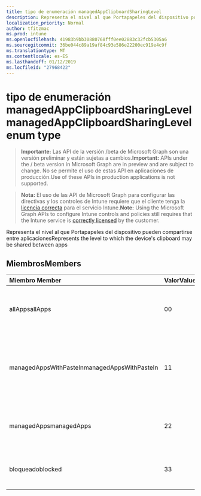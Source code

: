 ```yaml
---
title: tipo de enumeración managedAppClipboardSharingLevel
description: Representa el nivel al que Portapapeles del dispositivo pueden compartirse entre aplicaciones
localization_priority: Normal
author: tfitzmac
ms.prod: intune
ms.openlocfilehash: 41983b9bb30880768fff0ee02883c32fcb5305a6
ms.sourcegitcommit: 36be044c89a19af84c93e586e22200ec919e4c9f
ms.translationtype: MT
ms.contentlocale: es-ES
ms.lasthandoff: 01/12/2019
ms.locfileid: "27968422"
---
```

# <a name="managedappclipboardsharinglevel-enum-type"></a><span data-ttu-id="094f0-103">tipo de enumeración managedAppClipboardSharingLevel</span><span class="sxs-lookup"><span data-stu-id="094f0-103">managedAppClipboardSharingLevel enum type</span></span>

> <span data-ttu-id="094f0-104">**Importante:** Las API de la versión /beta de Microsoft Graph son una versión preliminar y están sujetas a cambios.</span><span class="sxs-lookup"><span data-stu-id="094f0-104">**Important:** APIs under the / beta version in Microsoft Graph are in preview and are subject to change.</span></span> <span data-ttu-id="094f0-105">No se permite el uso de estas API en aplicaciones de producción.</span><span class="sxs-lookup"><span data-stu-id="094f0-105">Use of these APIs in production applications is not supported.</span></span>

> <span data-ttu-id="094f0-106">**Nota:** El uso de las API de Microsoft Graph para configurar las directivas y los controles de Intune requiere que el cliente tenga la [licencia correcta](https://go.microsoft.com/fwlink/?linkid=839381) para el servicio Intune.</span><span class="sxs-lookup"><span data-stu-id="094f0-106">**Note:** Using the Microsoft Graph APIs to configure Intune controls and policies still requires that the Intune service is [correctly licensed](https://go.microsoft.com/fwlink/?linkid=839381) by the customer.</span></span>

<span data-ttu-id="094f0-107">Representa el nivel al que Portapapeles del dispositivo pueden compartirse entre aplicaciones</span><span class="sxs-lookup"><span data-stu-id="094f0-107">Represents the level to which the device's clipboard may be shared between apps</span></span>
## <a name="members"></a><span data-ttu-id="094f0-108">Miembros</span><span class="sxs-lookup"><span data-stu-id="094f0-108">Members</span></span>
|<span data-ttu-id="094f0-109">Miembro	</span><span class="sxs-lookup"><span data-stu-id="094f0-109">Member</span></span>|<span data-ttu-id="094f0-110">Valor</span><span class="sxs-lookup"><span data-stu-id="094f0-110">Value</span></span>|<span data-ttu-id="094f0-111">Descripción</span><span class="sxs-lookup"><span data-stu-id="094f0-111">Description</span></span>|
|:---|:---|:---|
|<span data-ttu-id="094f0-112">allApps</span><span class="sxs-lookup"><span data-stu-id="094f0-112">allApps</span></span>|<span data-ttu-id="094f0-113">0</span><span class="sxs-lookup"><span data-stu-id="094f0-113">0</span></span>|<span data-ttu-id="094f0-114">Se permite el uso compartido entre todas las aplicaciones, o no administradas</span><span class="sxs-lookup"><span data-stu-id="094f0-114">Sharing is allowed between all apps, managed or not</span></span>|
|<span data-ttu-id="094f0-115">managedAppsWithPasteIn</span><span class="sxs-lookup"><span data-stu-id="094f0-115">managedAppsWithPasteIn</span></span>|<span data-ttu-id="094f0-116">1</span><span class="sxs-lookup"><span data-stu-id="094f0-116">1</span></span>|<span data-ttu-id="094f0-117">Se permite el uso compartido entre todas las aplicaciones administradas con pegar en habilitado</span><span class="sxs-lookup"><span data-stu-id="094f0-117">Sharing is allowed between all managed apps with paste in enabled</span></span>|
|<span data-ttu-id="094f0-118">managedApps</span><span class="sxs-lookup"><span data-stu-id="094f0-118">managedApps</span></span>|<span data-ttu-id="094f0-119">2</span><span class="sxs-lookup"><span data-stu-id="094f0-119">2</span></span>|<span data-ttu-id="094f0-120">Se permite el uso compartido entre todas las aplicaciones administradas</span><span class="sxs-lookup"><span data-stu-id="094f0-120">Sharing is allowed between all managed apps</span></span>|
|<span data-ttu-id="094f0-121">bloqueado</span><span class="sxs-lookup"><span data-stu-id="094f0-121">blocked</span></span>|<span data-ttu-id="094f0-122">3</span><span class="sxs-lookup"><span data-stu-id="094f0-122">3</span></span>|<span data-ttu-id="094f0-123">Uso compartido entre aplicaciones está deshabilitado</span><span class="sxs-lookup"><span data-stu-id="094f0-123">Sharing between apps is disabled</span></span>|





